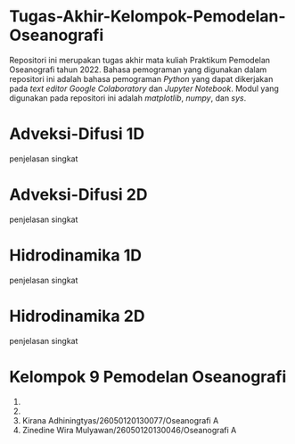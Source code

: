 # Tugas-Akhir-Kelompok-Pemodelan-Oseanografi
Repositori ini merupakan tugas akhir mata kuliah Praktikum Pemodelan Oseanografi tahun 2022. Bahasa pemograman yang digunakan dalam repositori ini adalah bahasa pemograman *Python* yang dapat dikerjakan pada *text editor Google Colaboratory* dan *Jupyter Notebook*. Modul yang digunakan pada repositori ini adalah *matplotlib*, *numpy*, dan *sys*.




# **Adveksi-Difusi 1D**
penjelasan singkat


# **Adveksi-Difusi 2D**
penjelasan singkat


# **Hidrodinamika 1D**
penjelasan singkat



# **Hidrodinamika 2D**
penjelasan singkat


# **Kelompok 9 Pemodelan Oseanografi**
1.
2.
3. Kirana Adhiningtyas/26050120130077/Oseanografi A
4. Zinedine Wira Mulyawan/26050120130046/Oseanografi A
